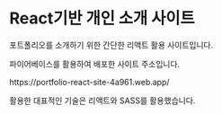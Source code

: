 <h1> React기반 개인 소개 사이트</h1>
<p>
  포트폴리오를 소개하기 위한 간단한 리액트 활용 사이트입니다.
</p>

<p>파이어베이스를 활용하여 배포한 사이트 주소입니다.</p>
<p>https://portfolio-react-site-4a961.web.app/</p>

<p align="justify">
활용한 대표적인 기술은 리액트와 SASS를 활용했습니다.
</p>
